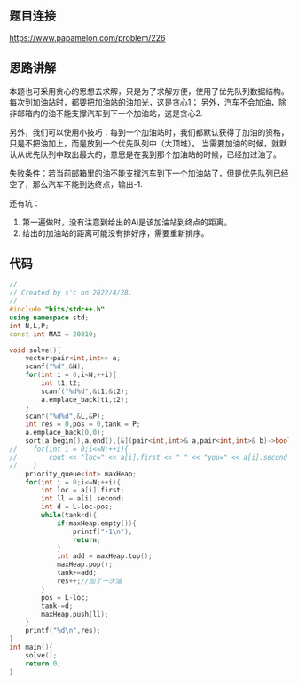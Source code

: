 ## 题目连接
https://www.papamelon.com/problem/226

## 思路讲解
本题也可采用贪心的思想去求解，只是为了求解方便，使用了优先队列数据结构。每次到加油站时，都要把加油站的油加光，这是贪心1；
另外，汽车不会加油，除非邮箱内的油不能支撑汽车到下一个加油站，这是贪心2.

另外，我们可以使用小技巧：每到一个加油站时，我们都默认获得了加油的资格，只是不把油加上，而是放到一个优先队列中（大顶堆）。
当需要加油的时候，就默认从优先队列中取出最大的，意思是在我到那个加油站的时候，已经加过油了。

失败条件：若当前邮箱里的油不能支撑汽车到下一个加油站了，但是优先队列已经空了，那么汽车不能到达终点，输出-1.

还有坑：
1. 第一遍做时，没有注意到给出的Ai是该加油站到终点的距离。
2. 给出的加油站的距离可能没有排好序，需要重新排序。

## 代码

```c++
//
// Created by s'c on 2022/4/28.
//
#include "bits/stdc++.h"
using namespace std;
int N,L,P;
const int MAX = 20010;

void solve(){
    vector<pair<int,int>> a;
    scanf("%d",&N);
    for(int i = 0;i<N;++i){
        int t1,t2;
        scanf("%d%d",&t1,&t2);
        a.emplace_back(t1,t2);
    }
    scanf("%d%d",&L,&P);
    int res = 0,pos = 0,tank = P;
    a.emplace_back(0,0);
    sort(a.begin(),a.end(),[&](pair<int,int>& a,pair<int,int>& b)->bool {return a.first>b.first;});
//    for(int i = 0;i<=N;++i){
//        cout << "loc=" << a[i].first << " " << "you=" << a[i].second << endl;
//    }
    priority_queue<int> maxHeap;
    for(int i = 0;i<=N;++i){
        int loc = a[i].first;
        int ll = a[i].second;
        int d = L-loc-pos;
        while(tank<d){
            if(maxHeap.empty()){
                printf("-1\n");
                return;
            }
            int add = maxHeap.top();
            maxHeap.pop();
            tank+=add;
            res++;//加了一次油
        }
        pos = L-loc;
        tank-=d;
        maxHeap.push(ll);
    }
    printf("%d\n",res);
}
int main(){
    solve();
    return 0;
}
```
